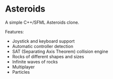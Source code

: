 # Asteroids

A simple C++/SFML Asteroids clone.

Features:

* Joystick and keyboard support
* Automatic controller detection
* SAT (Separating Axis Theorem) collision engine
* Rocks of different shapes and sizes
* Infinite waves of rocks
* Multiplayer
* Particles